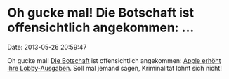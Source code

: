 Oh gucke mal! Die Botschaft ist offensichtlich angekommen: \...
===============================================================

Date: 2013-05-26 20:59:47

Oh gucke mal! [Die Botschaft](http://blog.fefe.de/?ts=af6044be) ist
offensichtlich angekommen: [Apple erhöht ihre
Lobby-Ausgaben](http://www.heise.de/-1868699). Soll mal jemand sagen,
Kriminalität lohnt sich nicht!
